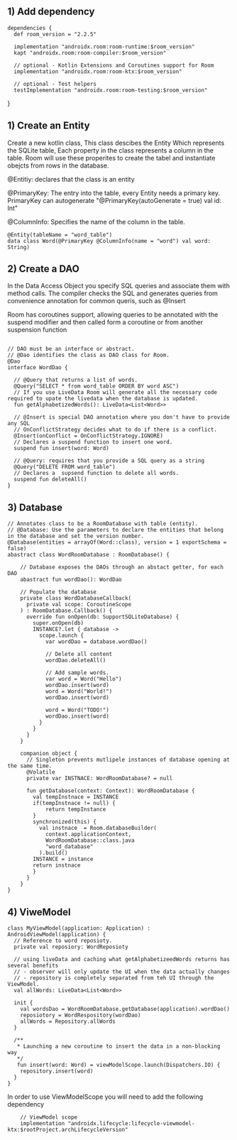 
## 1) Add dependency
```
dependencies {
  def room_version = "2.2.5"

  implementation "androidx.room:room-runtime:$room_version"
  kapt "androidx.room:room-compiler:$room_version"

  // optional - Kotlin Extensions and Coroutines support for Room
  implementation "androidx.room:room-ktx:$room_version"

  // optional - Test helpers
  testImplementation "androidx.room:room-testing:$room_version"
```
}

## 1) Create an Entity
Create a new kotlin class, This class descibes the Entity Which represents the SQLite table, Each property in the class represents a column in the table. Room will use these properites to create the tabel and instantiate obejcts from rows in the database. 


@Entitiy: declares that the class is an entity

@PrimaryKey: The entry into the table, every Entity needs a primary key. 
PrimaryKey can autogenerate "@PrimaryKey(autoGenerate = true) val id: Int"

@ColumnInfo: Specifies the name of the column in the table.
```
@Entity(tableName = "word_table")
data class Word(@PrimaryKey @ColumnInfo(name = "word") val word: String)
```

## 2) Create a DAO
In the Data Access Object you specify SQL queries and associate them with method calls. The compiler checks the SQL and generates queries from convenience annotation for common queris, such as @Insert

Room has coroutines support, allowing queries to be annotated with the suspend modifier and then called form a coroutine or from another suspension function


```

// DAO must be an interface or abstract.
// @Dao identifies the class as DAO class for Room.
@Dao
interface WordDao {
  
  // @Query that returns a list of words. 
  @Query("SELECT * from word_table ORDER BY word ASC")
  // If you use LiveData Room will generate all the necessary code required to upate the livedata when the database is updated. 
  fun getAlphabetizedWords(): LiveData<List<Word>>
  
  // @Insert is special DAO annotation where you don't have to provide any SQL
  // OnConflictStrategy decides what to do if there is a conflict. 
  @Insert(onConflict = OnConflictStrategy.IGNORE)
  // Declares a suspend function to insert one word. 
  suspend fun insert(word: Word)
  
  // @Query: requires that you provide a SQL query as a string
  @Query("DELETE FROM word_table")
  // Declares a  supsend function to delete all words. 
  suspend fun deleteAll()
}

```

## 3) Database
```
// Annotates class to be a RoomDatabase with table (entity).
// @Database: Use the parameters to declare the entities that belong in the database and set the version number. 
@Database(entities = arrayOf(Word::class), version = 1 exportSchema = false)
abastract class WordRoomDatabase : RoomDatabase() {

    // Database exposes the DAOs through an abstact getter, for each DAO
    abastract fun wordDao(): WordDao
    
    // Populate the database
    private class WordDatabaseCallback(
      private val scope: CoroutineScope
    ) : RoomDatabase.Callback() {
      override fun onOpen(db: SupportSQLiteDatabase) {
        super.onOpen(db)
        INSTANCE?.let { database -> 
          scope.launch {
            var wordDao = database.wordDao()
            
            // Delete all content
            wordDao.deleteAll()
            
            // Add sample words.
            var word = Word("Hello")
            wordDao.insert(word)
            word = Word("World!")
            wordDao.insert(word)

            word = Word("TODO!")
            wordDao.insert(word)
          }
        }
      }
    }
    
    companion object {
      // Singleton prevents mutlipele instances of database opening at the same time. 
      @Volatile
      private var INSTNACE: WordRoomDatabase? = null
      
      fun getDatabase(context: Context): WordRoomDatabase {
        val tempInstnace = INSTANCE
        if(tempInstnace != null) {
            return tempInstance
        }
        synchronized(this) {
          val instnace  = Room.databaseBuilder(
            context.applicationContext,
            WordRoomDatabase::class.java
            "word_database"
          ).build()
        INSTANCE = instance
        return instnace
        }
      }
    }
}
```

## 4) ViweModel
```
class MyViewModel(application: Application) : AndroidViewModel(application) {
  // Reference to word reposioty. 
  private val reposiory: WordReposioty
  
  // using liveData and caching what getAlphabetizeedWords returns has several benefits
  // - observer will only update the UI when the data actually changes
  // - repository is completely separated from teh UI through the ViewModel. 
  val allWords: LiveData<List<Word>>
  
  init {
    val wordsDao = WordRoomDatabase.getDatabase(application).wordDao()
    reposiotory = WordRespository(wordDao)
    allWords = Repository.allWords
  }
  
  /**
   * Launching a new coroutine to insert the data in a non-blocking way
   */
   fun insert(word: Word) = viewModelScope.launch(Dispatchers.IO) {
    repository.insert(word)
  }
}
```
In order to use ViewModelScope you will need to add the following dependency
```
    // ViewModel scope
    implementation "androidx.lifecycle:lifecycle-viewmodel-ktx:$rootProject.archLifecycleVersion"
```
